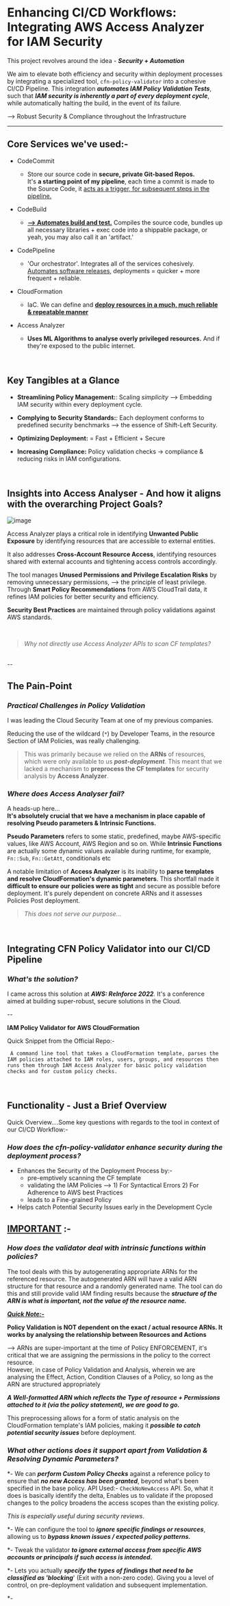 # Enhancing CI/CD Workflows: Integrating AWS Access Analyzer for IAM Security

This project revolves around the idea - **_Security + Automation_**  

We aim to elevate both efficiency and security within deployment processes by integrating a specialized tool, `cfn-policy-validator`  into a cohesive CI/CD Pipeline. This integration _**automates IAM Policy Validation Tests**_, such that **_IAM security is inherently a part of every deployment cycle_**, while automatically halting the build, in the event of its failure.  

--> Robust Security & Compliance throughout the Infrastructure

----

## Core Services we've used:-

- CodeCommit </br>
  - Store our source code in **secure, private Git-based Repos.** </br> It's **a starting point of my pipeline**, each time a commit is made to the Source Code, it <ins>acts as a trigger, for subsequent steps in the pipeline.</ins>
  
- CodeBuild </br>
  - **<ins>--> Automates build and test.</ins>** Compiles the source code, bundles up all necessary libraries + exec code into a shippable package</ins>, or yeah, you may also call it an 'artifact.'

- CodePipeline  </br>
  - 'Our orchestrator'. Integrates all of the services cohesively. </br>
   <ins>Automates software releases</ins>, deployments = quicker + more frequent + reliable.

- CloudFormation </br>
  - IaC. We can define and <ins>**deploy resources in a much, much reliable & repeatable manner**</ins> 

- Access Analyzer  </br>
  - **Uses ML Algorithms to analyse overly privileged resources.** And if they're exposed to the public internet.

</br>

## Key Tangibles at a Glance

- **Streamlining Policy Management:**: Scaling _simplicity_ --> Embedding IAM security within every deployment cycle.

- **Complying to Security Standards:**: Each deployment conforms to predefined security benchmarks --> the essence of Shift-Left Security.

- **Optimizing Deployment:** = Fast + Efficient + Secure

- **Increasing Compliance:** Policy validation checks -> compliance & reducing risks in IAM configurations.

</br>

## Insights into Access Analyser - And how it aligns with the overarching Project Goals?

![image](https://github.com/TanishkaMarrott/Integrating-AWS-IAM-Access-Analyzer-in-a-CI-CD-Pipeline/assets/78227704/13167157-1519-4296-a575-4dbbae7e1368)


Access Analyzer plays a critical role in identifying **Unwanted Public Exposure** by identifying resources that are accessible to external entities. 

It also addresses **Cross-Account Resource Access**, identifying resources shared with external accounts and tightening access controls accordingly.

The tool  manages **Unused Permissions and Privilege Escalation Risks** by removing unnecessary permissions, --> the principle of least privilege. Through **Smart Policy Recommendations** from AWS CloudTrail data, it refines IAM policies for better security and efficiency.

**Security Best Practices** are maintained through policy validations against AWS standards. 


</br>

>  _Why not directly use Access Analyzer APIs to scan CF templates?_
</br>
--

## The Pain-Point

### _Practical Challenges in Policy Validation_
I was leading the Cloud Security Team at one of my previous companies.    
  
Reducing the use of the wildcard (`*`) by Developer Teams, in the resource Section of IAM Policies, was really challenging.   

> This was primarily because we relied on the **ARNs** of resources, which were only available to us _**post-deployment**_. This meant that we lacked a mechanism to **preprocess the CF templates** for security analysis by **Access Analyzer**.

### _Where does Access Analyser fail?_

A heads-up here...    
**It's absolutely crucial that we have a mechanism in place capable of resolving Pseudo parameters & Intrinsic Functions.**

**Pseudo Parameters** refers to some static, predefined, maybe AWS-specific values, like AWS Account, AWS Region and so on.
While **Intrinsic Functions** are actually some dynamic values available during runtime, for example, `Fn::Sub`, `Fn::GetAtt`, conditionals etc

A notable limitation of **Access Analyzer** is its inability to **parse templates and resolve CloudFormation's dynamic parameters**. This shortfall made it **difficult to ensure our policies were as tight** and secure as possible before deployment. It's purely dependent on concrete ARNs and it assesses Policies Post deployment.

> _This does not serve our purpose..._

</br>

## Integrating CFN Policy Validator into our CI/CD Pipeline 

### _What's the solution?_

I came across this solution at _**AWS: ReInforce 2022**._ It's a conference aimed at building super-robust, secure solutions in the Cloud.

--

**IAM Policy Validator for AWS CloudFormation**

Quick Snippet from the Official Repo:-

``` A command line tool that takes a CloudFormation template, parses the IAM policies attached to IAM roles, users, groups, and resources then runs them through IAM Access Analyzer for basic policy validation checks and for custom policy checks.```

</br>

## Functionality - Just a Brief Overview

 Quick Overview....Some key questions with regards to the tool in context of our CI/CD Workflow:-

### **_How does the cfn-policy-validator enhance security during the deployment process?_**

- Enhances the Security of the Deployment Process by:-
   - pre-emptively scanning the CF template
   - validating the IAM Policies --> 1) For Syntactical Errors 2) For Adherence to AWS best Practices
   - leads to a Fine-grained Policy
- Helps catch Potential Security Issues early in the Development Cycle

## <ins>IMPORTANT</ins> :-

### _How does the validator deal with intrinsic functions within policies?_

The tool deals with this by autogenerating appropriate ARNs for the referenced resource. The autogenerated ARN will have a valid ARN structure for that resource and a randomly generated name. The tool can do this and still provide valid IAM finding results because the **_structure of the ARN is what is important, not the value of the resource name._**

<ins>**_Quick Note:-_**</ins>

**Policy Validation is NOT dependent on the exact / actual resource ARNs. It works by analysing the relationship between Resources and Actions**

--> ARNs are super-important at the time of Policy ENFORCEMENT, it's critical that we are assigning the permissions in the policy to the correct resource.     
However, in case of Policy Validation and Analysis, wherein we are analysing the Effect, Action, Condition Clauses of a Policy, so long as the ARN are structured appropriately 

_**A Well-formatted ARN which reflects the Type of resource + Permissions attached to it (via the policy statement), we are good to go.**_

This preprocessing allows for a form of static analysis on the CloudFormation template's IAM policies, making it **_possible to catch potential security issues_** before deployment.


### **_What other actions does it support apart from Validation & Resolving Dynamic Parameters?_**

*- We can **_perform Custom Policy Checks_** against a reference policy to ensure that **_no new Access has been granted_**, beyond what's been specified in the base policy.
  API Used:- `CheckNoNewAccess` API. So, what it does is basically identify the delta, Enables us to validate if the proposed changes to the policy broadens the access scopes than the existing policy.

 _This is especially useful during security reviews_.

*- We can configure the tool to **_ignore specific findings or resources_**, allowing us to **_bypass known issues / expected policy patterns._**

*- Tweak the validator **_to ignore external access from specific AWS accounts or principals if such access is intended._**

*- Lets you actually **_specify the types of findings that need to be classified as 'blocking_**' (Exit with a non-zero code). Giving you a level of control, on pre-deployment validation and subsequent implementation.

*- 
  

  


















